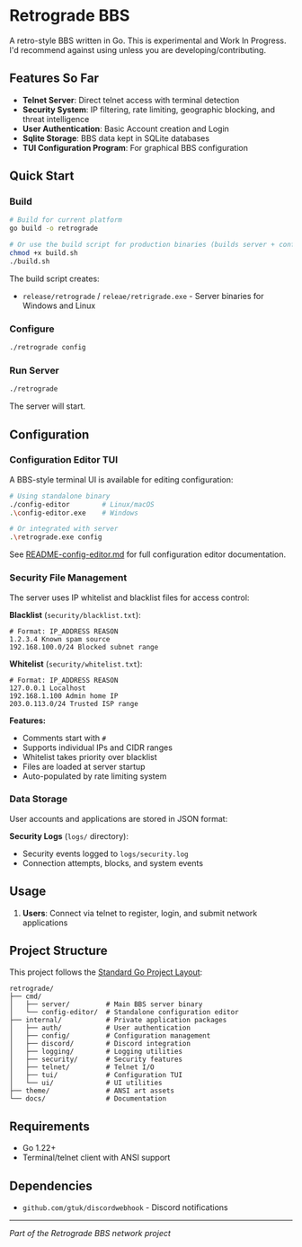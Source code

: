 # Retrograde BBS

A retro-style BBS written in Go. This is experimental and Work In Progress. I'd recommend against using unless you are developing/contributing.

## Features So Far

- **Telnet Server**: Direct telnet access with terminal detection
- **Security System**: IP filtering, rate limiting, geographic blocking, and threat intelligence
- **User Authentication**: Basic Account creation and Login
- **Sqlite Storage**: BBS data kept in SQLite databases
- **TUI Configuration Program**: For graphical BBS configuration

## Quick Start

### Build
```bash
# Build for current platform
go build -o retrograde

# Or use the build script for production binaries (builds server + config-editor)
chmod +x build.sh
./build.sh
```

The build script creates:
- `release/retrograde` / `releae/retrigrade.exe` - Server binaries for Windows and Linux


### Configure
```bash
./retrograde config
```


### Run Server
```bash
./retrograde
```

The server will start.

## Configuration

### Configuration Editor TUI

A BBS-style terminal UI is available for editing configuration:

```bash
# Using standalone binary
./config-editor        # Linux/macOS
.\config-editor.exe    # Windows

# Or integrated with server
.\retrograde.exe config
```

See [README-config-editor.md](README-config-editor.md) for full configuration editor documentation.


### Security File Management

The server uses IP whitelist and blacklist files for access control:

**Blacklist** (`security/blacklist.txt`):
```
# Format: IP_ADDRESS REASON
1.2.3.4 Known spam source
192.168.100.0/24 Blocked subnet range
```

**Whitelist** (`security/whitelist.txt`):
```
# Format: IP_ADDRESS REASON
127.0.0.1 Localhost
192.168.1.100 Admin home IP
203.0.113.0/24 Trusted ISP range
```

**Features:**
- Comments start with `#`
- Supports individual IPs and CIDR ranges
- Whitelist takes priority over blacklist
- Files are loaded at server startup
- Auto-populated by rate limiting system

### Data Storage

User accounts and applications are stored in JSON format:

**Security Logs** (`logs/` directory):
- Security events logged to `logs/security.log`
- Connection attempts, blocks, and system events

## Usage

1. **Users**: Connect via telnet to register, login, and submit network applications

## Project Structure

This project follows the [Standard Go Project Layout](https://github.com/golang-standards/project-layout):

```
retrograde/
├── cmd/
│   ├── server/         # Main BBS server binary
│   └── config-editor/  # Standalone configuration editor
├── internal/           # Private application packages
│   ├── auth/           # User authentication
│   ├── config/         # Configuration management
│   ├── discord/        # Discord integration
│   ├── logging/        # Logging utilities
│   ├── security/       # Security features
│   ├── telnet/         # Telnet I/O
│   ├── tui/            # Configuration TUI
│   └── ui/             # UI utilities
├── theme/              # ANSI art assets
└── docs/               # Documentation
```

## Requirements

- Go 1.22+
- Terminal/telnet client with ANSI support

## Dependencies

- `github.com/gtuk/discordwebhook` - Discord notifications

---

*Part of the Retrograde BBS network project*